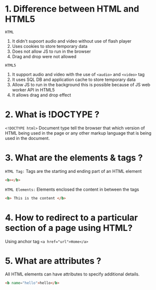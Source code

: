 # 1. Difference between HTML and HTML5

`HTML`                                                               
1. It didn't supoort audio and video without use of flash player
2. Uses cookies to store temporary data
3. Does not allow JS to run in the browser
4. Drag and drop were not allowed                
                                                                  
`HTML5`
1. It support audio and video with the use of `<audio>` and `<video>` tag   
2. It uses SQL DB and application cache to store temporary data
3. Allow JS to run in the background this is possible because of JS web worker API in HTML5
4. It allows drag and drop effect

# 2. What is !DOCTYPE ?

`<!DOCTYPE html>` Document type tell the browser that which version of HTML being used in the page
or any other markup language that is being used in the document.

# 3. What are the elements & tags ?

`HTML Tag:` Tags are the starting and ending part of an HTML element 
```html
<b></b>
```

`HTML Elements:` Elements enclosed the content in between the tags
```html
<b> This is the content </b>
```

# 4. How to redirect to a particular section of a page using HTML?

Using anchor tag `<a href="url">Home</a>`

# 5. What are attributes ?

All HTML elements can have attributes to specify additional details.

```html
<b name="hello">hello</b>
```
